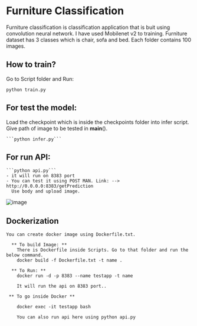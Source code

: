 # Furniture Classification

  Furniture classification is classification application that is buit using convolution neural network. I have used Mobilenet v2 to training. Furniture dataset has 3 classes which is chair, sofa and bed. Each folder contains 100 images. 

## How to train?
  
  Go to Script folder and Run:
  
   ```python train.py```
    
## For test the model:
  
  Load the checkpoint which is inside the checkpoints folder into infer script.
  Give path of image to be tested in __main__().
    
    ```python infer.py```
    
## For run API:
    
    ```python api.py```
    - it will run on 8383 port
    - You can test it using POST MAN. Link: --> http://0.0.0.0:8383/getPrediction
      Use body and upload image.
      
  
  ![image](https://user-images.githubusercontent.com/68138958/221064793-08b2d89c-a4d2-4f98-81df-3a8246159937.png)

      
## Dockerization
    
    You can create docker image using Dockerfile.txt.
    
      ** To build Image: **
        There is Dockerfile inside Scripts. Go to that folder and run the below command.
        docker build -f Dockerfile.txt -t name .
      
      ** To Run: **
        docker run -d -p 8383 --name testapp -t name
        
        It will run the api on 8383 port..
     
     ** To go inside Docker **
        
        docker exec -it testapp bash
        
        You can also run api here using python api.py
        
      
